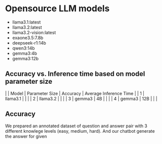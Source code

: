 # Opensource LLM models

- llama3.1:latest
- llama3.2:latest
- llama3.2-vision:latest
- exaone3.5:7.8b
- deepseek-r1:14b
- qwen3:14b
- gemma3:4b
- gemma3:12b

## Accuracy vs. Inference time based on model parameter size

|   | Model | Parameter Size | Accuracy | Average Inference Time |
| 1 | llama3.1 | | | 
| 2 | llama3.2 | | |
| 3 | gemma3 | 4B | | | 
| 4 | gemma3 | 12B | | | 

## Accuracy

We prepared an annotated dataset of question and answer pair with 3 different knowlege levels
(easy, medium, hard). And our chatbot generate the answer for given 